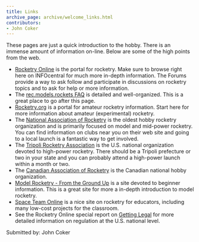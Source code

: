 ```yaml
---
title: Links
archive_page: archive/welcome_links.html
contributors:
- John Coker
---
```

These pages are just a quick introduction to the hobby. There is an immense amount of information on-line. Below are some of the high points from the web.

- [Rocketry Online](http://www.rocketryonline.com) is the portal for rocketry.
  Make sure to browse right here on INFOcentral for much more in-depth information.
  The Forums provide a way to ask follow and participate in discussions on rocketry topics and to ask for help or more information.
- The [rec.models.rockets FAQ](https://www.ninfinger.org/rockets/rmrfaq.toc.html) is detailed and well-organized.
  This is a great place to go after this page.
- [Rocketry.org](http://www.rocketry.org) is a portal for amateur rocketry information.
  Start here for more information about amateur (experimental) rocketry.
- The [National Association of Rocketry](http://www.nar.org) is the oldest hobby rocketry organization and is primarily focused on model and mid-power rocketry.
  You can find information on clubs near you on their web site and going to a local launch is a fantastic way to get involved.
- The [Tripoli Rocketry Association](http://www.tripoli.org) is the U.S. national organization devoted to high-power rocketry.
  There should be a Tripoli prefecture or two in your state and you can probably attend a high-power launch within a month or two.
- The [Canadian Association of Rocketry](http://www.promotek.com/car/index.htm) is the Canadian national hobby organization.
- [Model Rocketry - From the Ground Up](http://www.dimensional.com/~pmgray) is a site devoted to beginner information.
  This is a great site for more a in-depth introduction to model rocketry.
- [Space Team Online](http://quest.arc.nasa.gov/space/teachers/rockets/index.html) is a nice site on rocketry for educators, including many low-cost projects for the classroom.
- See the Rocketry Online special report on [Getting Legal](http://www.rocketryonline.com/special_report.html) for more detailed information on regulation at the U.S. national level.

Submitted by: John Coker
